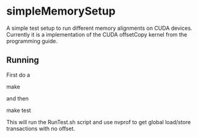 simpleMemorySetup
=================

A simple test setup to run different memory alignments on CUDA devices. Currently it is a implementation of the CUDA offsetCopy kernel from the programming guide.

Running
-----------

First do a
    
  make

and then
    
  make test

This will run the RunTest.sh script and use nvprof to get global load/store transactions with no offset.